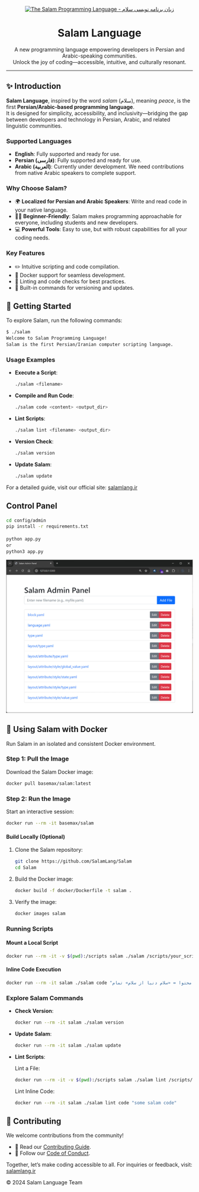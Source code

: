 <div align="center">

<p>
    <a href="https://salamlang.ir/">
        <img width="150" src="https://raw.githubusercontent.com/SalamLang/Salam/main/assets/logo-box.svg" alt="The Salam Programming Language - زبان برنامه نویسی سلام">
    </a>
</p>

# Salam Language

A new programming language empowering developers in Persian and Arabic-speaking communities.  
Unlock the joy of coding—accessible, intuitive, and culturally resonant.

</div>

---

## ✨ Introduction

**Salam Language**, inspired by the word *salam* (سلام), meaning *peace*, is the first **Persian/Arabic-based programming language**.  
It is designed for simplicity, accessibility, and inclusivity—bridging the gap between developers and technology in Persian, Arabic, and related linguistic communities.

### Supported Languages

- **English**: Fully supported and ready for use.
- **Persian (فارسی)**: Fully supported and ready for use.
- **Arabic (العربية)**: Currently under development. We need contributions from native Arabic speakers to complete support.

### Why Choose Salam?

- 🌍 **Localized for Persian and Arabic Speakers**: Write and read code in your native language.  
- 🧑‍🎓 **Beginner-Friendly**: Salam makes programming approachable for everyone, including students and new developers.  
- 💻 **Powerful Tools**: Easy to use, but with robust capabilities for all your coding needs.

### Key Features

- ✏️ Intuitive scripting and code compilation.  
- 🚀 Docker support for seamless development.  
- 🔧 Linting and code checks for best practices.  
- 🔄 Built-in commands for versioning and updates.

## 🚀 Getting Started

To explore Salam, run the following commands:

```bash
$ ./salam
Welcome to Salam Programming Language!
Salam is the first Persian/Iranian computer scripting language.
```

### Usage Examples

- **Execute a Script**:
  
  ```bash
  ./salam <filename>
  ```

- **Compile and Run Code**:

  ```bash
  ./salam code <content> <output_dir>
  ```

- **Lint Scripts**:

  ```bash
  ./salam lint <filename> <output_dir>
  ```

- **Version Check**:

  ```bash
  ./salam version
  ```

- **Update Salam**:

  ```bash
  ./salam update
  ```

For a detailed guide, visit our official site: [salamlang.ir](https://salamlang.ir)

## Control Panel

```bash
cd config/admin
pip install -r requirements.txt

python app.py
or
python3 app.py
```

![Salam Programming Language Panel](assets/panel.jpg)

## 🐳 Using Salam with Docker

Run Salam in an isolated and consistent Docker environment.  

### Step 1: Pull the Image

Download the Salam Docker image:

```bash
docker pull basemax/salam:latest
```

### Step 2: Run the Image

Start an interactive session:

```bash
docker run --rm -it basemax/salam
```

#### Build Locally (Optional)

1. Clone the Salam repository:

   ```bash
   git clone https://github.com/SalamLang/Salam
   cd Salam
   ```

3. Build the Docker image:
 
   ```bash
   docker build -f docker/Dockerfile -t salam .
   ```

4. Verify the image:

   ```bash
   docker images salam
   ```

### Running Scripts

#### Mount a Local Script

```bash
docker run --rm -it -v $(pwd):/scripts salam ./salam /scripts/your_script.salam
```

#### Inline Code Execution

```bash
docker run --rm -it salam ./salam code "صفحه: محتوا = «سلام دنیا از سلام» تمام"
```

### Explore Salam Commands

- **Check Version**:

  ```bash
  docker run --rm -it salam ./salam version
  ```

- **Update Salam**:
 
  ```bash
  docker run --rm -it salam ./salam update
  ```

- **Lint Scripts**:

  Lint a File:
  
  ```bash
  docker run --rm -it -v $(pwd):/scripts salam ./salam lint /scripts/your_script.salam /output
  ```  
  Lint Inline Code:
  
  ```bash
  docker run --rm -it salam ./salam lint code "some salam code"
  ```

## 🤝 Contributing

We welcome contributions from the community!  
- 📖 Read our [Contributing Guide](CONTRIBUTING.md).  
- 🌟 Follow our [Code of Conduct](CODE_OF_CONDUCT.md).  

Together, let’s make coding accessible to all.
For inquiries or feedback, visit: [salamlang.ir](https://salamlang.ir)

© 2024 Salam Language Team
